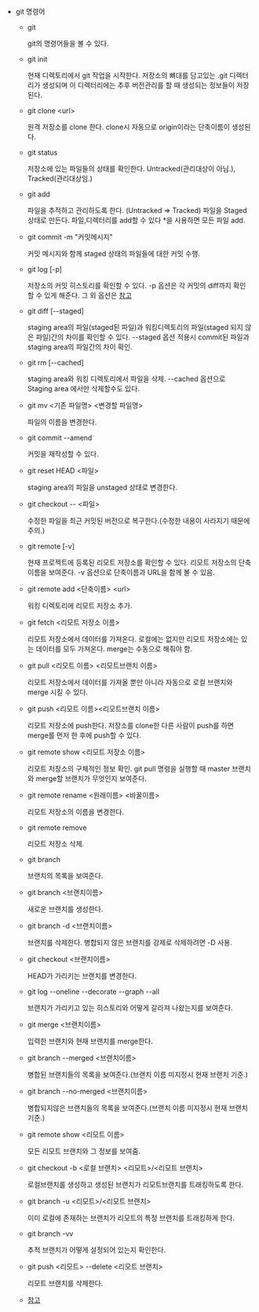 - git 명령어

  - git

    git의 명령어들을 볼 수 있다.

  - git init

    현재 디렉토리에서 git 작업을 시작한다. 저장소의 뼈대를 담고있는 .git 디렉터리가 생성되며 이 디렉터리에는 추후 버전관리를 할 때 생성되는 정보들이 저장된다.

  - git clone \<url\>

    원격 저장소를 clone 한다. clone시 자동으로 origin이라는 단축이름이 생성된다.

  - git status

    저장소에 있는 파일들의 상태를 확인한다. Untracked(관리대상이 아님.), Tracked(관리대상임.)

  - git add

    파일을 추적하고 관리하도록 한다. (Untracked => Tracked) 파일을 Staged 상태로 만든다. 파일,디렉터리를 add할 수 있다 \*을 사용하면 모든 파일 add.

  - git commit -m "커밋메시지"

    커밋 메시지와 함께 staged 상태의 파일들에 대한 커밋 수행.

  - git log [-p]

    저장소의 커밋 히스토리를 확인할 수 있다. -p 옵션은 각 커밋의 diff까지 확인할 수 있게 해준다. 그 외 옵션은 [참고](https://git-scm.com/book/ko/v2/Git%EC%9D%98-%EA%B8%B0%EC%B4%88-%EC%BB%A4%EB%B0%8B-%ED%9E%88%EC%8A%A4%ED%86%A0%EB%A6%AC-%EC%A1%B0%ED%9A%8C%ED%95%98%EA%B8%B0)

  - git diff [--staged]

    staging area의 파일(staged된 파일)과 워킹디렉토리의 파일(staged 되지 않은 파일)간의 차이를 확인할 수 있다. --staged 옵션 적용시 commit된 파일과 staging area의 파일간의 차이 확인.

  - git rm [--cached]

    staging area와 워킹 디렉토리에서 파일을 삭제. --cached 옵션으로 Staging area 에서만 삭제할수도 있다.

  - git mv <기존 파일명> <변경할 파일명>

    파일의 이름을 변경한다.

  - git commit --amend

    커밋을 재작성할 수 있다.

  - git reset HEAD <파일>

    staging area의 파일을 unstaged 상태로 변경한다.

  - git checkout -- <파일>

    수정한 파일을 최근 커밋된 버전으로 복구한다.(수정한 내용이 사라지기 때문에 주의.)

  - git remote [-v]

    현재 프로젝트에 등록된 리모트 저장소를 확인할 수 있다. 리모트 저장소의 단축 이름을 보여준다. -v 옵션으로 단축이름과 URL을 함께 볼 수 있음.

  - git remote add <단축이름> \<url\>

    워킹 디렉토리에 리모트 저장소 추가.

  - git fetch <리모트 저장소 이름>

    리모트 저장소에서 데이터를 가져온다. 로컬에는 없지만 리모트 저장소에는 있는 데이터를 모두 가져온다. merge는 수동으로 해줘야 함.

  - git pull <리모트 이름> <리모트브랜치 이름>

    리모트 저장소에서 데이터를 가져올 뿐만 아니라 자동으로 로컬 브랜치와 merge 시킬 수 있다.

  - git push <리모트 이름><리모트브랜치 이름>

    리모트 저장소에 push한다. 저장소를 clone한 다른 사람이 push를 하면 merge를 먼저 한 후에 push할 수 있다.

  - git remote show <리모트 저장소 이름>

    리모트 저장소의 구체적인 정보 확인. git pull 명령을 실행할 때 master 브랜치와 merge할 브랜치가 무엇인지 보여준다.

  - git remote rename <원래이름> <바꿀이름>

    리모트 저장소의 이름을 변경한다.

  - git remote remove

    리모트 저장소 삭제.

  - git branch

    브랜치의 목록을 보여준다.

  - git branch <브랜치이름>

    새로운 브랜치를 생성한다.

  - git branch -d <브랜치이름>

    브랜치를 삭제한다. 병합되지 않은 브랜치를 강제로 삭제하려면 -D 사용.

  - git checkout <브랜치이름>

    HEAD가 가리키는 브랜치를 변경한다.

  - git log --oneline --decorate --graph --all

    브랜치가 가리키고 있는 히스토리와 어떻게 갈라져 나왔는지를 보여준다.

  - git merge <브랜치이름>

    입력한 브랜치와 현재 브랜치를 merge한다.

  - git branch --merged <브랜치이름>

    병합된 브랜치들의 목록을 보여준다.(브랜치 이름 미지정시 현재 브랜치 기준.)

  - git branch --no-merged <브랜치이름>

    병합되지않은 브랜치들의 목록을 보여준다.(브랜치 이름 미지정시 현재 브랜치 기준.)

  - git remote show <리모트 이름>

    모든 리모트 브랜치와 그 정보를 보여줌.

  - git checkout -b <로컬 브랜치> <리모트>/<리모트 브랜치>

    로컬브랜치를 생성하고 생성된 브랜치가 리모트브랜치를 트래킹하도록 한다.

  - git branch -u <리모트>/<리모트 브랜치>

    이미 로컬에 존재하는 브랜치가 리모트의 특정 브랜치를 트래킹하게 한다.

  - git branch -vv

    추적 브랜치가 어떻게 설정되어 있는지 확인한다.

  - git push <리모트> --delete <리모트 브랜치>

    리모트 브랜치를 삭제한다.

  - [참고](https://git-scm.com/book/ko/v2/%EC%8B%9C%EC%9E%91%ED%95%98%EA%B8%B0-%EB%B2%84%EC%A0%84-%EA%B4%80%EB%A6%AC%EB%9E%80%3F)

